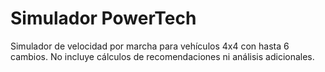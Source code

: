# Simulador PowerTech

Simulador de velocidad por marcha para vehículos 4x4 con hasta 6 cambios.
No incluye cálculos de recomendaciones ni análisis adicionales.